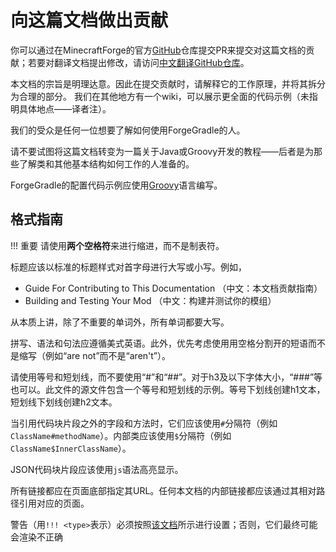 向这篇文档做出贡献
=================

你可以通过在MinecraftForge的官方[GitHub]仓库提交PR来提交对这篇文档的贡献；若要对翻译文档提出修改，请访问[中文翻译GitHub仓库][GitHubTranslation]。

本文档的宗旨是明理达意。因此在提交贡献时，请解释它的工作原理，并将其拆分为合理的部分。
我们在其他地方有一个wiki，可以展示更全面的代码示例（未指明具体地点——译者注）。

我们的受众是任何一位想要了解如何使用ForgeGradle的人。

请不要试图将这篇文档转变为一篇关于Java或Groovy开发的教程——后者是为那些了解类和其他基本结构如何工作的人准备的。

ForgeGradle的配置代码示例应使用[Groovy]语言编写。

格式指南
--------

!!! 重要
    请使用**两个空格符**来进行缩进，而不是制表符。

标题应该以标准的标题样式对首字母进行大写或小写。例如，

* Guide For Contributing to This Documentation （中文：本文档贡献指南）
* Building and Testing Your Mod （中文：构建并测试你的模组）

从本质上讲，除了不重要的单词外，所有单词都要大写。

拼写、语法和句法应遵循美式英语。此外，优先考虑使用用空格分割开的短语而不是缩写（例如“are not”而不是“aren't”）。

请使用等号和短划线，而不要使用“#”和“##”。对于h3及以下字体大小，“###”等也可以。此文件的源文件包含一个等号和短划线的示例。等号下划线创建h1文本，短划线下划线创建h2文本。

当引用代码块片段之外的字段和方法时，它们应该使用`#`分隔符（例如`ClassName#methodName`）。内部类应该使用`$`分隔符（例如`ClassName$InnerClassName`）。

JSON代码块片段应该使用`js`语法高亮显示。

所有链接都应在页面底部指定其URL。任何本文档的内部链接都应该通过其相对路径引用对应的页面。

警告（用`!!! <type>`表示）必须按照[该文档][admonition]所示进行设置；否则，它们最终可能会渲染不正确

[GitHub]: https://github.com/MinecraftForge/Documentation
[GitHubTranslation]: https://github.com/srcres258/forge-doc
[Groovy]: https://docs.groovy-lang.org/docs/latest/html/documentation/
[admonition]: https://python-markdown.github.io/extensions/admonition/
